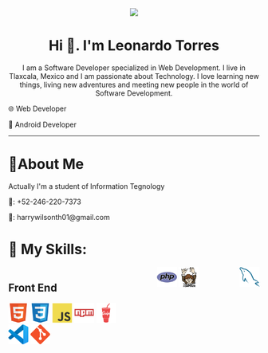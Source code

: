 <div id="header" align="center">
  <img src="https://media.giphy.com/media/JqmupuTVZYaQX5s094/giphy.gif" width="200">
  <h1>Hi 👋. I'm <span color="#0000ff">Leonardo Torres</span></h1>
  <p align="center">
    I am a Software Developer specialized in Web Development. I live in Tlaxcala, Mexico and I am passionate about Technology. 
    I love learning new things, living new adventures and meeting new people in the world of Software Development.
  <p>
</div>
<div>
  <p>🌐 Web Developer</p>
  <p>📱 Android Developer</p>
</div>
<hr>
<div id="about">
  <div>
    <h1>👤About Me</h1>
    <p>Actually I'm a student of Information Tegnology</p>
    <p>📲: +52-246-220-7373</p>
    <p>📧: harrywilsonth01@gmail.com</p>
  </div>
  <div>
    <h1>🧠 My Skills:</h1>
    <div id="flex-skills" style="display: flex; justify-content: space-between">
      <div id="front">
        <h2>Front End</h2>
        <div>
          <img src="https://github.com/devicons/devicon/blob/master/icons/html5/html5-original.svg" width="40" height="40">
          <img src="https://github.com/devicons/devicon/blob/master/icons/css3/css3-original.svg" width="40" height="40">
          <img src="https://github.com/devicons/devicon/blob/master/icons/javascript/javascript-original.svg" width="40" height="40"
          <img src="https://github.com/devicons/devicon/blob/master/icons/sass/sass-original.svg" width="40" height="40">
          <img src="https://github.com/devicons/devicon/blob/master/icons/npm/npm-original-wordmark.svg" width="40" height="40">
          <img src="https://github.com/devicons/devicon/blob/master/icons/gulp/gulp-plain.svg" width="40" height="40">
        </div>
      </div>
      <div id="back">
        <img src="https://github.com/devicons/devicon/blob/master/icons/php/php-original.svg" width="40" height="40">
        <img src="https://github.com/devicons/devicon/blob/master/icons/composer/composer-original.svg" width="40" height="40">
      </div>
      <div id="data">
        <img src="https://github.com/devicons/devicon/blob/master/icons/mysql/mysql-original.svg" width="40" height="40">
      </div>
    </div>
    <div id="images">
        <img src="https://github.com/devicons/devicon/blob/master/icons/vscode/vscode-original.svg" width="40" height="40">
        <img src="https://github.com/devicons/devicon/blob/master/icons/git/git-original.svg" width="40" height="40">
    </div>
  </div>
